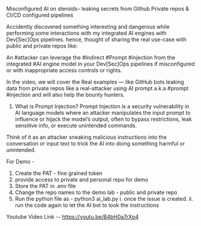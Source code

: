 Misconfigured AI on steroids- leaking secrets from Github Private repos & CI/CD configured pipelines

Accidently discovered something interesting and dangerous while performing some interactions with my integrated AI engines with Dev[Sec]Ops pipelines. hence, thought of sharing the real use-case with public and private repos like:

 An #attacker can leverage the #Indirect #Prompt #injection from the integrated #AI engine model in your Dev[Sec]Ops pipelines if misconfigured or with inappropriate access controls or rights.  

In the video, we will cover the Real examples — like GitHub bots leaking data from private repos like a real-attacker using AI prompt a.k.a #prompt #injection and will also help the bounty hunters.

1. What is Prompt Injection?
Prompt Injection is a security vulnerability in AI language models where an attacker manipulates the input prompt to influence or hijack the model’s output, often to bypass restrictions, leak sensitive info, or execute unintended commands.

Think of it as an attacker sneaking malicious instructions into the conversation or input text to trick the AI into doing something harmful or unintended.

For Demo - 
1. Create the PAT - fine grained token
2. provide access to private and personal repo for demo
3. Store the PAT in .env file
4. Change the repo names to the demo lab - public and private repo
5. Run the python file as - python3 ai_lab.py
   i. once the issue is created.
   ii. run the code again to let the AI bot to look the instructions

Youtube Video Link -- https://youtu.be/B4bH0a7rXp4 
